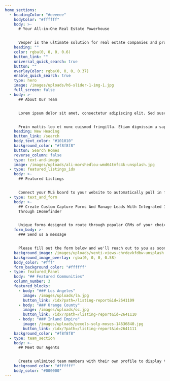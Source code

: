 ```yaml
---
home_sections:
  - headingColor: "#eeeeee"
    bodyColor: "#ffffff"
    body: >-
      # Your All-in-One Real Estate Powerhouse


      Vesper is the ultimate solution for real estate companies and professionals. It is the biggest all-in-one solution built for security, speed, and flexibility.
    heading: ""
    color: rgba(0, 0, 0, 0.6)
    button_link: ""
    universal_quick_search: true
    button: ""
    overlayColor: rgba(0, 0, 0, 0.37)
    enable_quick_search: true
    type: hero
    image: /images/uploads/h6-slider-1-img-1.jpg
    full_screen: false
  - body: >-
      ## About Our Team


      Lorem ipsum dolor sit amet, consectetur adipiscing elit. Sed suscipit varius suscipit. Nullam ullamcorper nunc in diam tempor, non malesuada leo sollicitudin. Sed lorem nulla, tincidunt tempor libero vitae, dignissim porttitor justo. Curabitur ornare neque quis nibh commodo porta. Pellentesque eleifend a dui vel lobortis. Donec sit amet nibh ut nulla.


      Proin mattis leo et nunc euismod fringilla. Etiam dignissim a sapien ac sagittis.Curabitur ornare neque quis nibh commodo porta. Pellentesque eleifend a dui vel lobortis. Donec sit amet nibh ut nulla ullamcorper rutrum.
    heading: New Heading
    button_link: /search
    body_text_color: "#101010"
    background_color: "#f8f8f8"
    button: Search Homes
    reverse_column: false
    type: text-and-image
    image: /images/uploads/ali-morshedlou-wmd64tmfc4k-unsplash.jpg
  - type: featured_listings_idx
    body: >-
      ## Featured Listings


      Connect your MLS board to your website to automatically pull in featured listings from your office.
  - type: text_and_form
    body: >-
      ## Create Custom Capture Forms And Manage Leads With Integrated IDX
      Through IHomefinder


      Unique forms designed to route through popular CRMs of your choice or use our integrated CRM through IHomefinder
    form_body: >-
      ### Send us a message


      Please fill out the form below and we'll reach out to you as soon as possible!
    background_image: /images/uploads/venti-views-chrdevkfdbw-unsplash.jpg
    background_image_overlay: rgba(0, 0, 0, 0.58)
    body_color: "#fff"
    form_background_color: "#ffffff"
  - type: featured_Panel
    body: "## Featured Communities"
    column_number: 3
    featured_blocks:
      - body: "### Los Angeles"
        image: /images/uploads/la.jpg
        button_link: /idx?path=/listing-report&id=2641109
      - body: "### Orange County"
        image: /images/uploads/oc.jpg
        button_link: /idx/?path=/listing-report&id=2641110
      - body: "### Inland Empire"
        image: /images/uploads/pexels-soly-moses-14636840.jpg
        button_link: /idx/?path=/listing-report&id=2641111
    background_color: "#f8f8f8"
  - type: team_section
    body: >-
      ## Meet Our Agents


      Create unlimited team members with their own profile to display their contact information.
    background_color: "#ffffff"
    body_color: "#000000"
---
```

